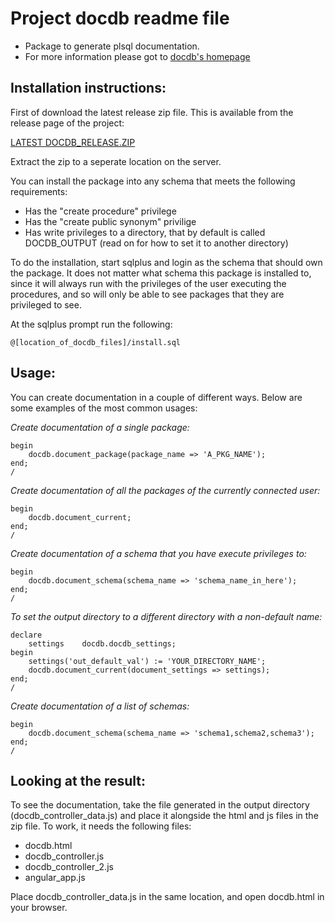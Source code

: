 Project docdb readme file
==================================

* Package to generate plsql documentation.
* For more information please got to [docdb's homepage](http://morten-egan.github.io/docdb)

Installation instructions:
----------------------

First of download the latest release zip file. This is available from the release page of the project:

[LATEST DOCDB_RELEASE.ZIP](https://github.com/morten-egan/docdb/releases)

Extract the zip to a seperate location on the server.

You can install the package into any schema that meets the following requirements:

* Has the "create procedure" privilege
* Has the "create public synonym" privilige
* Has write privileges to a directory, that by default is called DOCDB_OUTPUT (read on for how to set it to another directory)

To do the installation, start sqlplus and login as the schema that should own the package. It does not matter what schema this package is installed to, since it will always run with the privileges of the user executing the procedures, and so will only be able to see packages that they are privileged to see.

At the sqlplus prompt run the following:

	@[location_of_docdb_files]/install.sql

Usage:
--------------------

You can create documentation in a couple of different ways. Below are some examples of the most common usages:

*Create documentation of a single package:*

	begin
		docdb.document_package(package_name => 'A_PKG_NAME');
	end;
	/

*Create documentation of all the packages of the currently connected user:*

	begin
		docdb.document_current;
	end;
	/

*Create documentation of a schema that you have execute privileges to:*

	begin
		docdb.document_schema(schema_name => 'schema_name_in_here');
	end;
	/

*To set the output directory to a different directory with a non-default name:*

	declare
		settings	docdb.docdb_settings;
	begin
		settings('out_default_val') := 'YOUR_DIRECTORY_NAME';
		docdb.document_current(document_settings => settings);
	end;
	/

*Create documentation of a list of schemas:*

	begin
		docdb.document_schema(schema_name => 'schema1,schema2,schema3');
	end;
	/

Looking at the result:
----------------------------

To see the documentation, take the file generated in the output directory (docdb_controller_data.js) and place it alongside the html and js files in the zip file. To work, it needs the following files:

* docdb.html
* docdb_controller.js
* docdb_controller_2.js
* angular_app.js

Place docdb_controller_data.js in the same location, and open docdb.html in your browser.